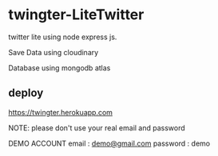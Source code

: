 # twingter-LiteTwitter

twitter lite using node express js.

Save Data using cloudinary

Database using mongodb atlas

## deploy
https://twingter.herokuapp.com

NOTE: please don't use your real email and password

DEMO ACCOUNT
email : demo@gmail.com
password : demo
